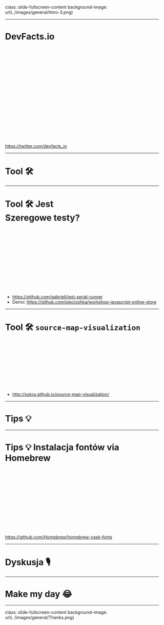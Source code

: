 class: slide-fullscreen-content
background-image: url(../images/general/Intro-3.png)

---

# DevFacts.io

<div style="height: 300px"></div>

<https://twitter.com/devfacts_io>

---

# Tool 🛠

---

# Tool 🛠 Jest<br/>Szeregowe testy?

<div style="height: 200px"></div>

* <https://github.com/gabrieli/jest-serial-runner>
* Demo: <https://github.com/piecioshka/workshop-javascript-online-store>

---

# Tool 🛠 `source-map-visualization`

<div style="height: 150px"></div>

* <http://sokra.github.io/source-map-visualization/>

---

# Tips 💡

---

# Tips 💡 Instalacja fontów via Homebrew

<div style="height: 200px"></div>

<https://github.com/Homebrew/homebrew-cask-fonts>

---

# Dyskusja 🎙

---

# Make my day 😂

---

class: slide-fullscreen-content
background-image: url(../images/general/Thanks.png)
